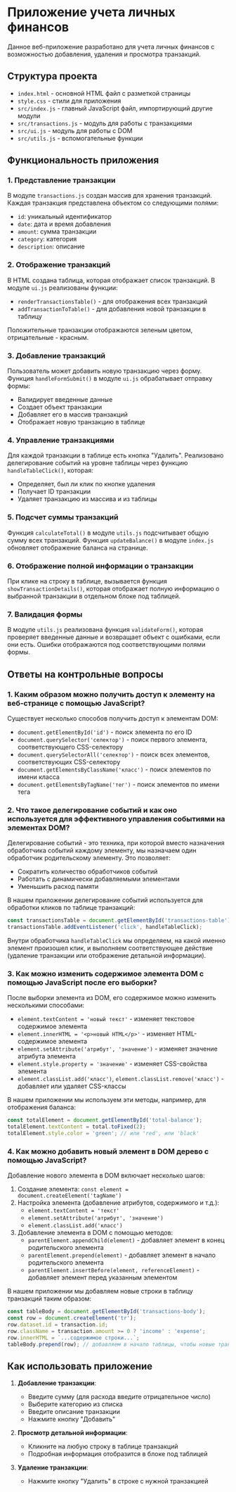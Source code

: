 # Приложение учета личных финансов

Данное веб-приложение разработано для учета личных финансов с возможностью добавления, удаления и просмотра транзакций.

## Структура проекта

* `index.html` - основной HTML файл с разметкой страницы
* `style.css` - стили для приложения
* `src/index.js` - главный JavaScript файл, импортирующий другие модули
* `src/transactions.js` - модуль для работы с транзакциями
* `src/ui.js` - модуль для работы с DOM
* `src/utils.js` - вспомогательные функции

## Функциональность приложения

### 1. Представление транзакции

В модуле `transactions.js` создан массив для хранения транзакций. Каждая транзакция представлена объектом со следующими полями:
* `id`: уникальный идентификатор
* `date`: дата и время добавления
* `amount`: сумма транзакции
* `category`: категория
* `description`: описание

### 2. Отображение транзакций

В HTML создана таблица, которая отображает список транзакций. В модуле `ui.js` реализованы функции:
* `renderTransactionsTable()` - для отображения всех транзакций
* `addTransactionToTable()` - для добавления новой транзакции в таблицу

Положительные транзакции отображаются зеленым цветом, отрицательные - красным.

### 3. Добавление транзакций

Пользователь может добавить новую транзакцию через форму. Функция `handleFormSubmit()` в модуле `ui.js` обрабатывает отправку формы:
* Валидирует введенные данные
* Создает объект транзакции
* Добавляет его в массив транзакций
* Отображает новую транзакцию в таблице

### 4. Управление транзакциями

Для каждой транзакции в таблице есть кнопка "Удалить". Реализовано делегирование событий на уровне таблицы через функцию `handleTableClick()`, которая:
* Определяет, был ли клик по кнопке удаления
* Получает ID транзакции
* Удаляет транзакцию из массива и из таблицы

### 5. Подсчет суммы транзакций

Функция `calculateTotal()` в модуле `utils.js` подсчитывает общую сумму всех транзакций. Функция `updateBalance()` в модуле `index.js` обновляет отображение баланса на странице.

### 6. Отображение полной информации о транзакции

При клике на строку в таблице, вызывается функция `showTransactionDetails()`, которая отображает полную информацию о выбранной транзакции в отдельном блоке под таблицей.

### 7. Валидация формы

В модуле `utils.js` реализована функция `validateForm()`, которая проверяет введенные данные и возвращает объект с ошибками, если они есть. Ошибки отображаются под соответствующими полями формы.

## Ответы на контрольные вопросы

### 1. Каким образом можно получить доступ к элементу на веб-странице с помощью JavaScript?

Существует несколько способов получить доступ к элементам DOM:
* `document.getElementById('id')` - поиск элемента по его ID
* `document.querySelector('селектор')` - поиск первого элемента, соответствующего CSS-селектору
* `document.querySelectorAll('селектор')` - поиск всех элементов, соответствующих CSS-селектору
* `document.getElementsByClassName('класс')` - поиск элементов по имени класса
* `document.getElementsByTagName('тег')` - поиск элементов по имени тега

### 2. Что такое делегирование событий и как оно используется для эффективного управления событиями на элементах DOM?

Делегирование событий - это техника, при которой вместо назначения обработчика событий каждому элементу, мы назначаем один обработчик родительскому элементу. Это позволяет:
* Сократить количество обработчиков событий
* Работать с динамически добавляемыми элементами
* Уменьшить расход памяти

В нашем приложении делегирование событий используется для обработки кликов по таблице транзакций:

```javascript
const transactionsTable = document.getElementById('transactions-table');
transactionsTable.addEventListener('click', handleTableClick);
```

Внутри обработчика `handleTableClick` мы определяем, на какой именно элемент произошел клик, и выполняем соответствующее действие (удаление транзакции или отображение детальной информации).

### 3. Как можно изменить содержимое элемента DOM с помощью JavaScript после его выборки?

После выборки элемента из DOM, его содержимое можно изменить несколькими способами:
* `element.textContent = 'новый текст'` - изменяет текстовое содержимое элемента
* `element.innerHTML = '<p>новый HTML</p>'` - изменяет HTML-содержимое элемента
* `element.setAttribute('атрибут', 'значение')` - изменяет значение атрибута элемента
* `element.style.property = 'значение'` - изменяет CSS-свойства элемента
* `element.classList.add('класс')`, `element.classList.remove('класс')` - добавляет или удаляет CSS-классы

В нашем приложении мы используем эти методы, например, для отображения баланса:

```javascript
const totalElement = document.getElementById('total-balance');
totalElement.textContent = total.toFixed(2);
totalElement.style.color = 'green'; // или 'red', или 'black'
```

### 4. Как можно добавить новый элемент в DOM дерево с помощью JavaScript?

Добавление нового элемента в DOM включает несколько шагов:

1. Создание элемента: `const element = document.createElement('tagName')`
2. Настройка элемента (добавление атрибутов, содержимого и т.д.):
   * `element.textContent = 'текст'`
   * `element.setAttribute('атрибут', 'значение')`
   * `element.classList.add('класс')`
3. Добавление элемента в DOM с помощью методов:
   * `parentElement.appendChild(element)` - добавляет элемент в конец родительского элемента
   * `parentElement.prepend(element)` - добавляет элемент в начало родительского элемента
   * `parentElement.insertBefore(element, referenceElement)` - добавляет элемент перед указанным элементом

В нашем приложении мы добавляем новые строки в таблицу транзакций таким образом:

```javascript
const tableBody = document.getElementById('transactions-body');
const row = document.createElement('tr');
row.dataset.id = transaction.id;
row.className = transaction.amount >= 0 ? 'income' : 'expense';
row.innerHTML = `...содержимое строки...`;
tableBody.prepend(row); // добавляем в начало таблицы, чтобы новые транзакции были сверху
```

## Как использовать приложение

1. **Добавление транзакции**:
   * Введите сумму (для расхода введите отрицательное число)
   * Выберите категорию из списка
   * Введите описание транзакции
   * Нажмите кнопку "Добавить"

2. **Просмотр детальной информации**:
   * Кликните на любую строку в таблице транзакций
   * Подробная информация отобразится в блоке под таблицей

3. **Удаление транзакции**:
   * Нажмите кнопку "Удалить" в строке с нужной транзакцией
